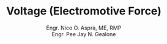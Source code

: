 ---
title: "Voltage (Electromotive Force)"
authornum: 2
author: Engr. Nico O. Aspra, ME, RMP  <br> Engr. Pee Jay N. Gealone
prevcontenturl: ../22.2-current
nextcontenturl: ../22.4-ohms-law
---